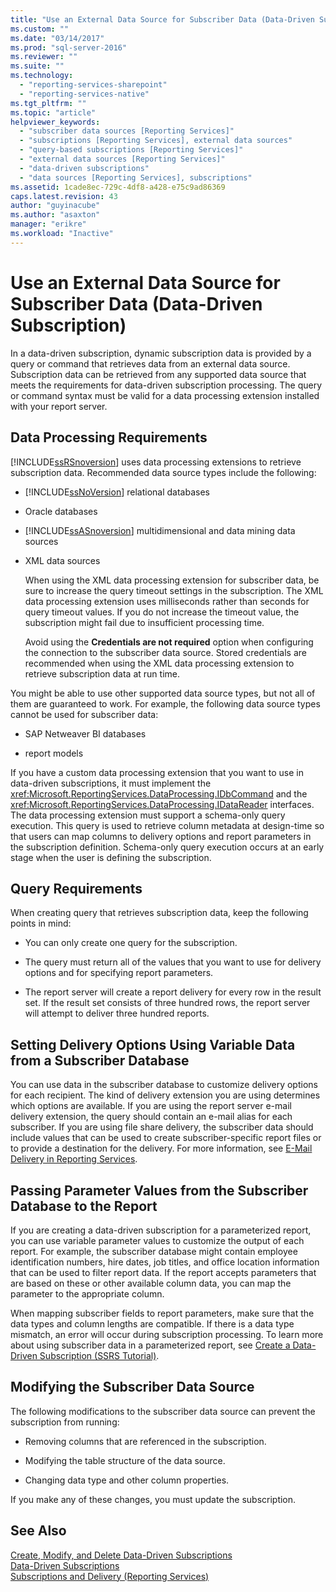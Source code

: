 ```yaml
---
title: "Use an External Data Source for Subscriber Data (Data-Driven Subscription) | Microsoft Docs"
ms.custom: ""
ms.date: "03/14/2017"
ms.prod: "sql-server-2016"
ms.reviewer: ""
ms.suite: ""
ms.technology: 
  - "reporting-services-sharepoint"
  - "reporting-services-native"
ms.tgt_pltfrm: ""
ms.topic: "article"
helpviewer_keywords: 
  - "subscriber data sources [Reporting Services]"
  - "subscriptions [Reporting Services], external data sources"
  - "query-based subscriptions [Reporting Services]"
  - "external data sources [Reporting Services]"
  - "data-driven subscriptions"
  - "data sources [Reporting Services], subscriptions"
ms.assetid: 1cade8ec-729c-4df8-a428-e75c9ad86369
caps.latest.revision: 43
author: "guyinacube"
ms.author: "asaxton"
manager: "erikre"
ms.workload: "Inactive"
---
```

# Use an External Data Source for Subscriber Data (Data-Driven Subscription)
  In a data-driven subscription, dynamic subscription data is provided by a query or command that retrieves data from an external data source. Subscription data can be retrieved from any supported data source that meets the requirements for data-driven subscription processing. The query or command syntax must be valid for a data processing extension installed with your report server.  
  
## Data Processing Requirements  
 [!INCLUDE[ssRSnoversion](../../includes/ssrsnoversion-md.md)] uses data processing extensions to retrieve subscription data. Recommended data source types include the following:  
  
-   [!INCLUDE[ssNoVersion](../../includes/ssnoversion-md.md)] relational databases  
  
-   Oracle databases  
  
-   [!INCLUDE[ssASnoversion](../../includes/ssasnoversion-md.md)] multidimensional and data mining data sources  
  
-   XML data sources  
  
     When using the XML data processing extension for subscriber data, be sure to increase the query timeout settings in the subscription. The XML data processing extension uses milliseconds rather than seconds for query timeout values. If you do not increase the timeout value, the subscription might fail due to insufficient processing time.  
  
     Avoid using the **Credentials are not required** option when configuring the connection to the subscriber data source. Stored credentials are recommended when using the XML data processing extension to retrieve subscription data at run time.  
  
 You might be able to use other supported data source types, but not all of them are guaranteed to work. For example, the following data source types cannot be used for subscriber data:  
  
-   SAP Netweaver BI databases  
  
-   report models  
  
 If you have a custom data processing extension that you want to use in data-driven subscriptions, it must implement the <xref:Microsoft.ReportingServices.DataProcessing.IDbCommand> and the <xref:Microsoft.ReportingServices.DataProcessing.IDataReader> interfaces. The data processing extension must support a schema-only query execution. This query is used to retrieve column metadata at design-time so that users can map columns to delivery options and report parameters in the subscription definition. Schema-only query execution occurs at an early stage when the user is defining the subscription.  
  
## Query Requirements  
 When creating query that retrieves subscription data, keep the following points in mind:  
  
-   You can only create one query for the subscription.  
  
-   The query must return all of the values that you want to use for delivery options and for specifying report parameters.  
  
-   The report server will create a report delivery for every row in the result set. If the result set consists of three hundred rows, the report server will attempt to deliver three hundred reports.  
  
## Setting Delivery Options Using Variable Data from a Subscriber Database  
 You can use data in the subscriber database to customize delivery options for each recipient. The kind of delivery extension you are using determines which options are available. If you are using the report server e-mail delivery extension, the query should contain an e-mail alias for each subscriber. If you are using file share delivery, the subscriber data should include values that can be used to create subscriber-specific report files or to provide a destination for the delivery. For more information, see [E-Mail Delivery in Reporting Services](../../reporting-services/subscriptions/e-mail-delivery-in-reporting-services.md).  
  
## Passing Parameter Values from the Subscriber Database to the Report  
 If you are creating a data-driven subscription for a parameterized report, you can use variable parameter values to customize the output of each report. For example, the subscriber database might contain employee identification numbers, hire dates, job titles, and office location information that can be used to filter report data. If the report accepts parameters that are based on these or other available column data, you can map the parameter to the appropriate column.  
  
 When mapping subscriber fields to report parameters, make sure that the data types and column lengths are compatible. If there is a data type mismatch, an error will occur during subscription processing. To learn more about using subscriber data in a parameterized report, see [Create a Data-Driven Subscription &#40;SSRS Tutorial&#41;](../../reporting-services/create-a-data-driven-subscription-ssrs-tutorial.md).  
  
## Modifying the Subscriber Data Source  
 The following modifications to the subscriber data source can prevent the subscription from running:  
  
-   Removing columns that are referenced in the subscription.  
  
-   Modifying the table structure of the data source.  
  
-   Changing data type and other column properties.  
  
 If you make any of these changes, you must update the subscription.  
  
## See Also  
 [Create, Modify, and Delete Data-Driven Subscriptions](../../reporting-services/subscriptions/create-modify-and-delete-data-driven-subscriptions.md)   
 [Data-Driven Subscriptions](../../reporting-services/subscriptions/data-driven-subscriptions.md)   
 [Subscriptions and Delivery &#40;Reporting Services&#41;](../../reporting-services/subscriptions/subscriptions-and-delivery-reporting-services.md)  
  
  
